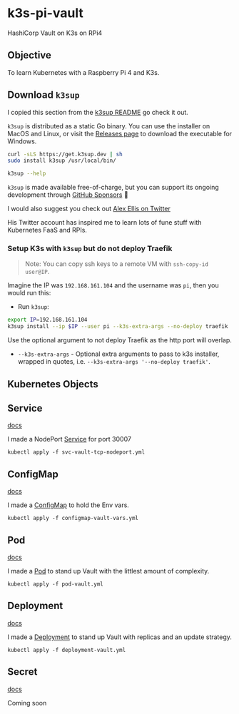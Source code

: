 # k3s-pi-vault
HashiCorp Vault on K3s on RPi4 


## Objective

To learn Kubernetes with a Raspberry Pi 4 and K3s.
 

## Download `k3sup` 

I copied this section from the [k3sup README](https://github.com/alexellis/k3sup/blob/master/README.md) go check it out.

`k3sup` is distributed as a static Go binary. You can use the installer on MacOS and Linux, or visit the [Releases page](https://github.com/alexellis/k3sup/releases) to download the executable for Windows.

```sh
curl -sLS https://get.k3sup.dev | sh
sudo install k3sup /usr/local/bin/

k3sup --help
```
`k3sup` is made available free-of-charge, but you can support its ongoing development through [GitHub Sponsors](https://insiders.openfaas.io/) 💪

I would also suggest you check out [Alex Ellis on Twitter](https://twitter.com/alexellisuk)

His Twitter account has inspired me to learn lots of fune stuff with Kubernetes FaaS and RPIs.


### Setup K3s with `k3sup` but do not deploy Traefik

> Note: You can copy ssh keys to a remote VM with `ssh-copy-id user@IP`.

Imagine the IP was `192.168.161.104` and the username was `pi`, then you would run this:

* Run `k3sup`:

```sh
export IP=192.168.161.104
k3sup install --ip $IP --user pi --k3s-extra-args --no-deploy traefik
```

Use the optional argument to not deploy Traefik as the http port will overlap.

* `--k3s-extra-args` - Optional extra arguments to pass to k3s installer, wrapped in quotes, i.e. `--k3s-extra-args '--no-deploy traefik'`.

## Kubernetes Objects 




## Service  
[docs](https://kubernetes.io/docs/concepts/services-networking/service/#nodeport)

I made a NodePort [Service](https://github.com/colin-mccarthy/k3s-pi-vault/blob/master/manifests/svc-vault-tcp-nodeport.yml)
for port 30007

```
kubectl apply -f svc-vault-tcp-nodeport.yml 
```

## ConfigMap
[docs](https://kubernetes.io/docs/concepts/configuration/configmap/)

I made a [ConfigMap](https://github.com/colin-mccarthy/k3s-pi-vault/blob/master/manifests/configmap-vault-vars.yml)
to hold the Env vars.

```
kubectl apply -f configmap-vault-vars.yml 
```

## Pod
[docs](https://kubernetes.io/docs/concepts/workloads/pods/pod/)

I made a [Pod](https://github.com/colin-mccarthy/k3s-pi-vault/blob/master/manifests/pod-vault.yml)
to stand up Vault with the littlest amount of complexity.

```
kubectl apply -f pod-vault.yml 
```

## Deployment
[docs](https://kubernetes.io/docs/concepts/workloads/controllers/deployment/)

I made a [Deployment](https://github.com/colin-mccarthy/k3s-pi-vault/blob/master/manifests/deployment-vault.yml)
to stand up Vault with replicas and an update strategy.

```
kubectl apply -f deployment-vault.yml
```


## Secret
[docs](https://kubernetes.io/docs/concepts/configuration/secret/)

Coming soon







